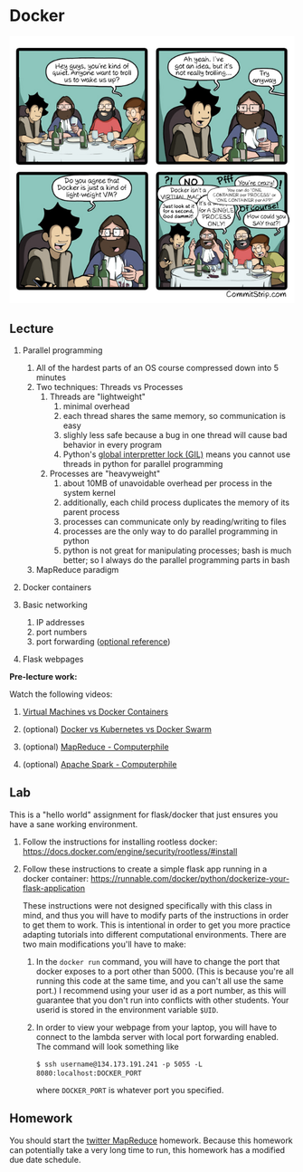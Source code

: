 # Docker

<center>
<a href=https://www.commitstrip.com/en/2016/06/24/how-to-host-a-coder-dinner-party/>
<img src=Strip-Discussion-Docker-english650final-1.jpg />
</a>
</center>

## Lecture

1. Parallel programming
    1. All of the hardest parts of an OS course compressed down into 5 minutes
    1. Two techniques: Threads vs Processes
        1. Threads are "lightweight"
            1. minimal overhead
            1. each thread shares the same memory, so communication is easy
            1. slighly less safe because a bug in one thread will cause bad behavior in every program
            1. Python's [global interpretter lock (GIL)](https://realpython.com/python-gil/) means you cannot use threads in python for parallel programming
        1. Processes are "heavyweight"
            1. about 10MB of unavoidable overhead per process in the system kernel
            1. additionally, each child process duplicates the memory of its parent process
            1. processes can communicate only by reading/writing to files
            1. processes are the only way to do parallel programming in python
            1. python is not great for manipulating processes; bash is much better; so I always do the parallel programming parts in bash
    1. MapReduce paradigm

1. Docker containers

1. Basic networking
    1. IP addresses
    1. port numbers
    1. port forwarding ([optional reference](https://www.ssh.com/ssh/tunneling/example))

1. Flask webpages

**Pre-lecture work:**

Watch the following videos:

1. [Virtual Machines vs Docker Containers](https://www.youtube.com/watch?v=TvnZTi_gaNc)

1. (optional) [Docker vs Kubernetes vs Docker Swarm](https://www.youtube.com/watch?v=9_s3h_GVzZc)

1. (optional) [MapReduce - Computerphile](https://www.youtube.com/watch?v=cvhKoniK5Uo)

1. (optional) [Apache Spark - Computerphile](https://www.youtube.com/watch?v=cvhKoniK5Uo)

<!--
1. (optional) https://dwheeler.com/essays/fixing-unix-linux-filenames.html
-->

## Lab

This is a "hello world" assignment for flask/docker that just ensures you have a sane working environment.

<!--
1. Connect to the webpage
-->

1. Follow the instructions for installing rootless docker: https://docs.docker.com/engine/security/rootless/#install

1. Follow these instructions to create a simple flask app running in a docker container: https://runnable.com/docker/python/dockerize-your-flask-application

    These instructions were not designed specifically with this class in mind, and thus you will have to modify parts of the instructions in order to get them to work.
    This is intentional in order to get you more practice adapting tutorials into different computational environments.
    There are two main modifications you'll have to make:

    1. In the `docker run` command, you will have to change the port that docker exposes to a port other than 5000.
       (This is because you're all running this code at the same time, and you can't all use the same port.)
       I recommend using your user id as a port number, as this will guarantee that you don't run into conflicts with other students.
       Your userid is stored in the environment variable `$UID`.

    1. In order to view your webpage from your laptop,
       you will have to connect to the lambda server with local port forwarding enabled.
       The command will look something like
       ```
       $ ssh username@134.173.191.241 -p 5055 -L 8080:localhost:DOCKER_PORT
       ```
       where `DOCKER_PORT` is whatever port you specified.

## Homework

You should start the [twitter MapReduce](../hw_twitter) homework.
Because this homework can potentially take a very long time to run,
this homework has a modified due date schedule.
